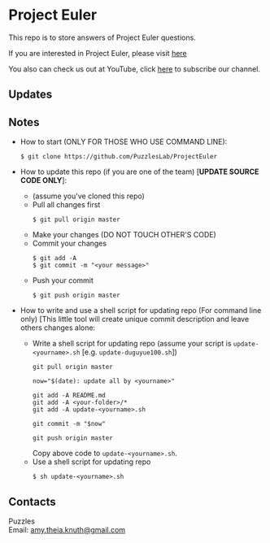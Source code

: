 Project Euler
============

This repo is to store answers of Project Euler questions.

If you are interested in Project Euler, please visit [here](https://projecteuler.net/)

You also can check us out at YouTube, click [here](https://www.youtube.com/channel/UCLApsra6s1A7IrDefL472-g) to subscribe our channel.

## Updates

## Notes

+ How to start (ONLY FOR THOSE WHO USE COMMAND LINE):
   ```
   $ git clone https://github.com/PuzzlesLab/ProjectEuler
   ```

+ How to update this repo (if you are one of the team) [__UPDATE SOURCE CODE ONLY__]:
   + (assume you've cloned this repo)
   + Pull all changes first
      ```
      $ git pull origin master
      ```
   + Make your changes (DO NOT TOUCH OTHER'S CODE)
   + Commit your changes
     ```
     $ git add -A
     $ git commit -m "<your message>"
     ```
   + Push your commit
     ```
     $ git push origin master
     ```

+ How to write and use a shell script for updating repo (For command line only) [This little tool will create unique commit description and leave others changes alone:
   + Write a shell script for updating repo (assume your script is `update-<yourname>.sh` [e.g. `update-duguyue100.sh`])
     ```
     git pull origin master
     
     now="$(date): update all by <yourname>"
     
     git add -A README.md
     git add -A <your-folder>/*
     git add -A update-<yourname>.sh
     
     git commit -m "$now"
     
     git push origin master
     ```
     Copy above code to `update-<yourname>.sh`.
   + Use a shell script for updating repo
     ```
     $ sh update-<yourname>.sh
     ```

## Contacts

Puzzles  
Email: amy.theia.knuth@gmail.com
